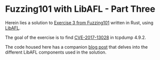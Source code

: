 # Fuzzing101 with LibAFL - Part Three

Herein lies a solution to [Exercise 3 from Fuzzing101](https://github.com/antonio-morales/Fuzzing101/tree/main/Exercise%203) written in Rust, using [LibAFL](https://github.com/AFLplusplus/LibAFL). 

The goal of the exercise is to find [CVE-2017-13028](https://www.cvedetails.com/cve/CVE-2017-13028/) in tcpdump 4.9.2.

The code housed here has a companion [blog post](https://epi052.gitlab.io/notes-to-self/blog/2021-11-20-fuzzing-101-with-libafl-part-3/) that delves into the different LibAFL components used in the solution.
